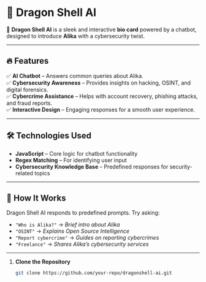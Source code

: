 # 🐉 Dragon Shell AI 

🚀 **Dragon Shell AI** is a sleek and interactive **bio card** powered by a chatbot, designed to introduce **Alika** with a cybersecurity twist.  

---

## 🔥 Features  

✅ **AI Chatbot** – Answers common queries about Alika.  
✅ **Cybersecurity Awareness** – Provides insights on hacking, OSINT, and digital forensics.  
✅ **Cybercrime Assistance** – Helps with account recovery, phishing attacks, and fraud reports.  
✅ **Interactive Design** – Engaging responses for a smooth user experience.  

---

## 🛠️ Technologies Used  

- **JavaScript** – Core logic for chatbot functionality  
- **Regex Matching** – For identifying user input  
- **Cybersecurity Knowledge Base** – Predefined responses for security-related topics  

---

## 🚀 How It Works  

Dragon Shell AI responds to predefined prompts. Try asking:  

- `"Who is Alika?"` → *Brief intro about Alika*  
- `"OSINT"` → *Explains Open Source Intelligence*  
- `"Report cybercrime"` → *Guides on reporting cybercrimes*  
- `"Freelance"` → *Shares Alika’s cybersecurity services*  

---


1. **Clone the Repository**  
   ```bash
   git clone https://github.com/your-repo/dragonshell-ai.git
